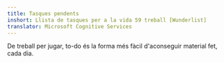 ```yaml
---
title: Tasques pendents
inshort: Llista de tasques per a la vida 59 treball [Wunderlist]
translator: Microsoft Cognitive Services
---
```


De treball per jugar, to-do és la forma més fàcil d'aconseguir material fet, cada dia.



